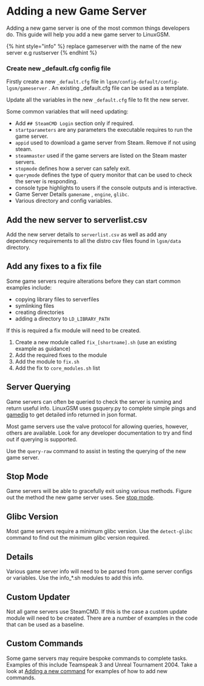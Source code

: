 # Adding a new Game Server

Adding a new game server is one of the most common things developers do. This guide will help you add a new game server to LinuxGSM.

{% hint style="info" %}
replace gameserver with the name of the new server e.g rustserver
{% endhint %}

### Create new \_default.cfg config file

Firstly create a new `_default.cfg` file in `lgsm/config-default/config-lgsm/gameserver` . An existing \_default.cfg file can be used as a template.

Update all the variables in the new `_default.cfg` file to fit the new server.

Some common variables that will need updating:

* Add `## SteamCMD Login` section only if required.
* `startparameters` are any parameters the executable requires to run the game server.
* `appid`  used to download a game server from Steam. Remove if not using steam.
* `steammaster` used if the game servers are listed on the Steam master servers.
* `stopmode` defines how a server can safely exit.
* `querymode` defines the type of query monitor that can be used to check the server is responding.
* console type highlights to users if the console outputs and is interactive.
* Game Server Details `gamename` , `engine`, `glibc`.
* Various directory and config variables.

## Add the new server to serverlist.csv

Add the new server details to `serverlist.csv` as well as add any dependency requirements to all the distro csv files found in `lgsm/data` directory.

## Add any fixes to a fix file

Some game servers require alterations before they can start common examples include:

* copying library files to serverfiles
* symlinking files
* creating directories
* adding a directory to `LD_LIBRARY_PATH`

If this is required a fix module will need to be created.

1. Create a new module called `fix_[shortname].sh` (use an existing example as guidance)
2. Add the required fixes to the module
3. Add the module to `fix.sh`
4. Add the fix to `core_modules.sh` list

## Server Querying

Game servers can often be queried to check the server is running and return useful info. LinuxGSM uses gsquery.py to complete simple pings and [gamedig](https://github.com/gamedig/node-gamedig) to get detailed info returned in json format.&#x20;

Most game servers use the valve protocol for allowing queries, however, others are available. Look for any developer documentation to try and find out if querying is supported.&#x20;

Use the `query-raw` command to assist in testing the querying of the new game server.&#x20;

## Stop Mode

Game servers will be able to gracefully exit using various methods. Figure out the method the new game server uses. See [stop mode](https://docs.linuxgsm.com/features/stop-mode).

## Glibc Version

Most game servers require a minimum glibc version. Use the `detect-glibc` command to find out the minimum glibc version required.

## Details

Various game server info will need to be parsed from game server configs or variables. Use the info\_\*.sh modules to add this info.&#x20;

## Custom Updater

Not all game servers use SteamCMD. If this is the case a custom update module will need to be created. There are a number of examples in the code that can be used as a baseline.

## Custom Commands

Some game servers may require bespoke commands to complete tasks. Examples of this include Teamspeak 3 and Unreal Tournament 2004. Take a look at [Adding a new command](https://dev-docs.linuxgsm.com/getting-started/adding-a-new-command) for examples of how to add new commands.

